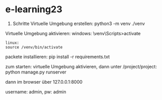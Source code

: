 # e-learning23
 
1. Schritte
Virtuelle Umgebung erstellen:
    python3 -m venv ./venv

Virtuelle Umgebung aktivieren:
    windows:
    \venv\Scripts>activate

    linux:
    source /venv/bin/activate

packete installieren:
    pip install -r requirements.txt



zum starten:
virtuelle Umgebung aktivieren, dann unter /project/project:
python manage.py runserver

dann im browser über 127.0.0.1:8000

username: admin,
pw: admin